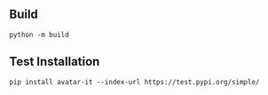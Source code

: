 ## Build

```shell script
python -m build
```

## Test Installation

```shell script
pip install avatar-it --index-url https://test.pypi.org/simple/
```